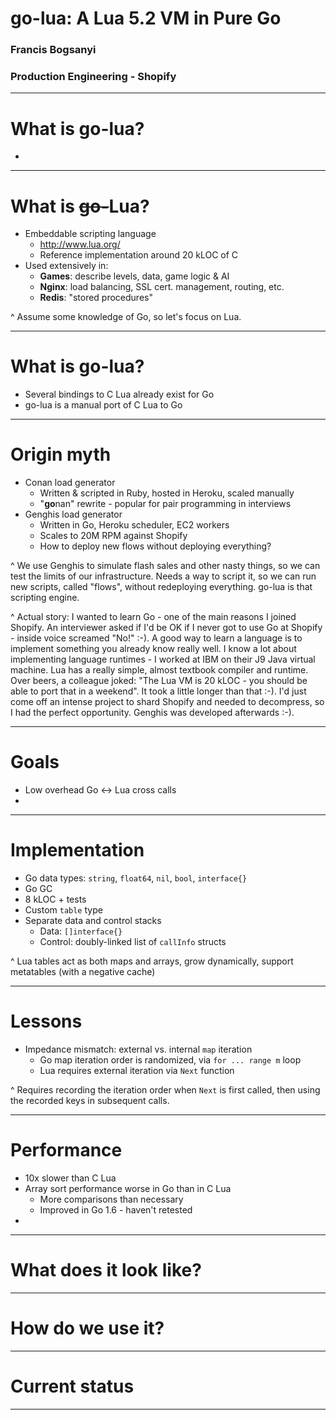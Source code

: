 # go-lua: A Lua 5.2 VM in Pure Go
### Francis Bogsanyi
### Production Engineering - Shopify

---

# What is go-lua?

- 

---

# What is ~~go-~~Lua?

- Embeddable scripting language
  - http://www.lua.org/
  - Reference implementation around 20 kLOC of C
- Used extensively in:
  - **Games**: describe levels, data, game logic & AI
  - **Nginx**: load balancing, SSL cert. management, routing, etc.
  - **Redis**: "stored procedures"

^ Assume some knowledge of Go, so let's focus on Lua.

---

# What is go-lua?

- Several bindings to C Lua already exist for Go
- go-lua is a manual port of C Lua to Go

---

# Origin myth

- Conan load generator
  - Written & scripted in Ruby, hosted in Heroku, scaled manually
  - "**go**nan" rewrite - popular for pair programming in interviews
- Genghis load generator
  - Written in Go, Heroku scheduler, EC2 workers
  - Scales to 20M RPM against Shopify
  - How to deploy new flows without deploying everything?

^ We use Genghis to simulate flash sales and other nasty things, so we can test the limits of our infrastructure. Needs a way to script it, so we can run new scripts, called "flows", without redeploying everything. go-lua is that scripting engine.

^ Actual story: I wanted to learn Go - one of the main reasons I joined Shopify. An interviewer asked if I'd be OK if I never got to use Go at Shopify - inside voice screamed "No!" :-). A good way to learn a language is to implement something you already know really well. I know a lot about implementing language runtimes - I worked at IBM on their J9 Java virtual machine. Lua has a really simple, almost textbook compiler and runtime. Over beers, a colleague joked: "The Lua VM is 20 kLOC - you should be able to port that in a weekend". It took a little longer than that :-). I'd just come off an intense project to shard Shopify and needed to decompress, so I had the perfect opportunity. Genghis was developed afterwards :-).

---

# Goals

- Low overhead Go ↔︎ Lua cross calls
- 

---

# Implementation

- Go data types: `string`, `float64`, `nil`, `bool`, `interface{}`
- Go GC
- 8 kLOC + tests
- Custom `table` type
- Separate data and control stacks
  - Data: `[]interface{}`
  - Control: doubly-linked list of `callInfo` structs

^ Lua tables act as both maps and arrays, grow dynamically, support metatables (with a negative cache)

---

# Lessons

- Impedance mismatch: external vs. internal `map` iteration
  - Go map iteration order is randomized, via `for ... range m` loop
  - Lua requires external iteration via `Next` function

^ Requires recording the iteration order when `Next` is first called, then using the recorded keys in subsequent calls.

---

# Performance

- 10x slower than C Lua
- Array sort performance worse in Go than in C Lua
  - More comparisons than necessary
  - Improved in Go 1.6 - haven't retested
- 

---

# What does it look like?

---

# How do we use it?

---

# Current status

---

